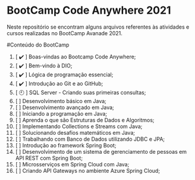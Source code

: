 # BootCamp Code Anywhere 2021
Neste repositório se encontram alguns arquivos referentes às atividades e cursos realizadas no BootCamp Avanade 2021.

#Conteúdo do BootCamp

01. [ :heavy_check_mark: ] Boas-vindas ao Bootcamp Code Anywhere;
02. [ :heavy_check_mark: ] Bem-vindo à DIO;
03. [ :heavy_check_mark: ] Lógica de programação essencial;
04. [ :heavy_check_mark: ] Introdução ao Git e ao GitHub;
05. [ :clock9: ] SQL Server - Criando suas primeiras consultas;
06. [ ] Desenvolvimento básico em Java;
07. [ ] Desenvolvimento avançado em Java;
08. [ ] Iniciando a programação em Java;
09. [ ] Aprenda o que são Estruturas de Dados e Algoritmos;
10. [ ] Implementando Collections e Streams com Java;
11. [ ] Solucionando desafios matemáticos em Java;
12. [ ] Trabalhando com Banco de Dados utilizando JDBC e JPA;
13. [ ] Introdução ao framework Spring Boot;
14. [ ] Desenvolvimento de um sistema de gerenciamento de pessoas em API REST com Spring Boot;
15. [ ] Microsserviços em Spring Cloud com Java;
16. [ ] Criando API Gateways no ambiente Azure Spring Cloud;

